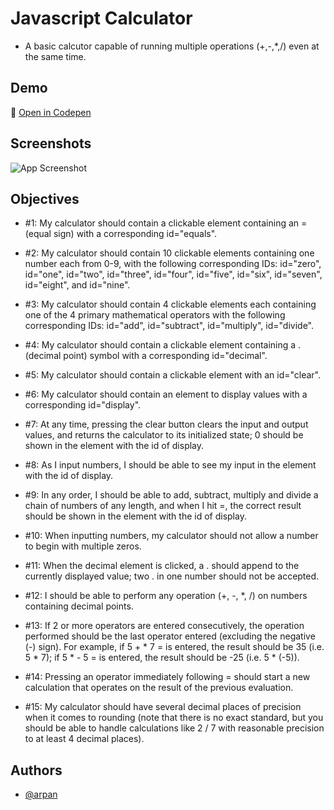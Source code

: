 # Javascript Calculator

* A basic calcutor capable of running multiple operations (+,-,*,/) even at the same time.

## Demo

🔗 [Open in Codepen](https://codepen.io/arpan-m/full/LYQOLYg)

## Screenshots

![App Screenshot]()

## Objectives

* #1: My calculator should contain a clickable element containing an = (equal sign) with a corresponding id="equals".

* #2: My calculator should contain 10 clickable elements containing one number each from 0-9, with the following corresponding IDs: id="zero", id="one", id="two", id="three", id="four", id="five", id="six", id="seven", id="eight", and id="nine".

* #3: My calculator should contain 4 clickable elements each containing one of the 4 primary mathematical operators with the following corresponding IDs: id="add", id="subtract", id="multiply", id="divide".

* #4: My calculator should contain a clickable element containing a . (decimal point) symbol with a corresponding id="decimal".

* #5: My calculator should contain a clickable element with an id="clear".

* #6: My calculator should contain an element to display values with a corresponding id="display".

* #7: At any time, pressing the clear button clears the input and output values, and returns the calculator to its initialized state; 0 should be shown in the element with the id of display.

* #8: As I input numbers, I should be able to see my input in the element with the id of display.

* #9: In any order, I should be able to add, subtract, multiply and divide a chain of numbers of any length, and when I hit =, the correct result should be shown in the element with the id of display.

* #10: When inputting numbers, my calculator should not allow a number to begin with multiple zeros.

* #11: When the decimal element is clicked, a . should append to the currently displayed value; two . in one number should not be accepted.

* #12: I should be able to perform any operation (+, -, *, /) on numbers containing decimal points.

* #13: If 2 or more operators are entered consecutively, the operation performed should be the last operator entered (excluding the negative (-) sign). For example, if 5 + * 7 = is entered, the result should be 35 (i.e. 5 * 7); if 5 * - 5 = is entered, the result should be -25 (i.e. 5 * (-5)).

* #14: Pressing an operator immediately following = should start a new calculation that operates on the result of the previous evaluation.

* #15: My calculator should have several decimal places of precision when it comes to rounding (note that there is no exact standard, but you should be able to handle calculations like 2 / 7 with reasonable precision to at least 4 decimal places).

## Authors

- [@arpan](https://www.github.com/mrArpanM)